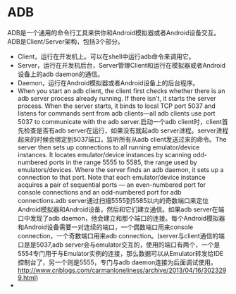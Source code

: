 ADB
==========
ADB是一个通用的命令行工具来供你和Android模拟器或者Android设备交互。ADB是Client/Server架构，包括3个部分。
+ Client，运行在开发机上。可以在shell中运行adb命令来调用它。
+ Server，运行在开发机后台，Server管理Client和运行在模拟器或者Android设备上的adb daemon的通信。
+ Daemon，运行在Android模拟器或者Android设备上的后台程序。
+ When you start an adb client, the client first checks whether there is an adb server process already running. If there isn't, it starts the server process. When the server starts, it binds to local TCP port 5037 and listens for commands sent from adb clients—all adb clients use port 5037 to communicate with the adb server.启动一个adb client时，client首先检查是否有adb server在运行，如果没有就起adb server进程。server进程起来的时候会绑定到5037端口，监听所有从adb client发送过来的命令。The server then sets up connections to all running emulator/device instances. It locates emulator/device instances by scanning odd-numbered ports in the range 5555 to 5585, the range used by emulators/devices. Where the server finds an adb daemon, it sets up a connection to that port. Note that each emulator/device instance acquires a pair of sequential ports — an even-numbered port for console connections and an odd-numbered port for adb connections.adb server通过扫描5555到5585以内的奇数端口来定位Android模拟器和Android设备，然后和它们建立通信。如果adb server在端口中发现了adb daemon，他会建立和那个端口的连接。每个Android模拟器和Android设备需要一对连续的端口，一个偶数端口用来console connection，一个奇数端口用来adb connection。(server与client通信的端口是是5037,adb server会与emulator交互的，使用的端口有两个，一个是5554专门用于与Emulator实例的连接，那么数据可以从Emulator转发给IDE控制台了，另一个则是5555，专门与adb daemon连接为后面调试使用。http://www.cnblogs.com/carmanloneliness/archive/2013/04/16/3023299.html)
+
